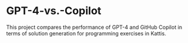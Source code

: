 # GPT-4-vs.-Copilot
This project compares the performance of GPT-4 and GitHub Copilot in terms of solution generation for programming exercises in Kattis.
